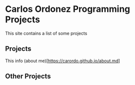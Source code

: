 # Carlos Ordonez Programming Projects
This site contains a list of some projects
## Projects
This info (about me)[https://carordo.github.io/about.md]
## Other Projects
